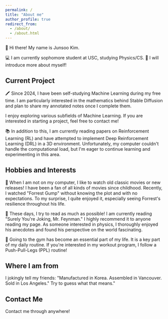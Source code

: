 ```yaml
---
permalink: /
title: "About me"
author_profile: true
redirect_from: 
  - /about/
  - /about.html
---
```



👋 Hi there! My name is Junsoo Kim.

💻 I am currently sophomore student at USC, studying Physics/CS.
👶 I will introduce more about myself!

## Current Project
🖍️ Since 2024, I have been self-studying Machine Learning during my free time. I am particularly interested in the mathematics behind Stable Diffusion and plan to share my annotated notes once I complete them.

I enjoy exploring various subfields of Machine Learning. If you are interested in starting a project, feel free to contact me!

📚 In addition to this, I am currently reading papers on Reinforcement Learning (RL) and have attempted to implement Deep Reinforcement Learning (DRL) in a 3D environment. Unfortunately, my computer couldn't handle the computational load, but I'm eager to continue learning and experimenting in this area.

## Hobbies and Interests
🎥 When I am not on my computer, I like to watch old classic movies or new releases! I have been a fan of all kinds of movies since childhood. Recently, I watched "Forrest Gump" without knowing the plot and with no expectations. To my surprise, I quite enjoyed it, especially seeing Forrest's resilience throughout his life.

📕 These days, I try to read as much as possible! I am currently reading "Surely You're Joking, Mr. Feynman." I highly recommend it to anyone reading my page. As someone interested in physics, I thoroughly enjoyed his anecdotes and found his perspective on the world fascinating.

💪 Going to the gym has become an essential part of my life. It is a key part of my daily routine. If you're interested in my workout program, I follow a Push-Pull-Legs (PPL) routine!

## Where I am from

I jokingly tell my friends: "Manufactured in Korea. Assembled in Vancouver. Sold in Los Angeles." Try to guess what that means."

## Contact Me
Contact me through anywhere!
